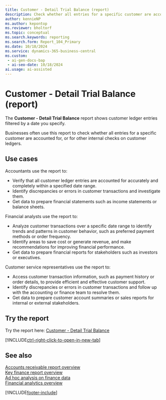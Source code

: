 ```yaml
---
title: Customer - Detail Trial Balance (report)
description: Check whether all entries for a specific customer are accounted for, or for other internal checks on customer ledgers.
author: kennieNP
ms.author: kepontop
ms.reviewer: bholtorf
ms.topic: conceptual
ms.search.keywords: reporting
ms.search.form: Report_104_Primary
ms.date: 10/18/2024
ms.service: dynamics-365-business-central
ms.custom:
 - ai-gen-docs-bap
 - ai-seo-date: 10/18/2024
ai.usage: ai-assisted
---
```


# Customer - Detail Trial Balance (report)

The **Customer - Detail Trial Balance** report shows customer ledger entries filtered by a date you specify.

Businesses often use this report to check whether all entries for a specific customer are accounted for, or for other internal checks on customer ledgers.

## Use cases

<!-- 
Prompt

Below is a report in an ERP system. Provide 3-4 use cases for different personas working with sales.
Format like this:    
  
As a <persona>, use the report to    
* use case 1  
* use case 2    

Do not capitalize the persona names. 

## Report name
Customer - Detail Trial Balance

### What the report does
The *Customer - Detail Trial Balance* report shows all the customer ledger entries within the specified date filter. 

### Use cases
This report is often used to check whether all entries for a specific customer are accounted for, or for other internal checks on customer ledgers.
This report is particularly useful for accountants and financial analysts to verify and reconcile customer transactions, ensuring that all entries are accounted for accurately.

Please include your data sources and URLs

-->

Accountants use the report to:

* Verify that all customer ledger entries are accounted for accurately and completely within a specified date range.
* Identify discrepancies or errors in customer transactions and investigate them.
* Get data to prepare financial statements such as income statements or balance sheets.

Financial analysts use the report to:

* Analyze customer transactions over a specific date range to identify trends and patterns in customer behavior, such as preferred payment methods or order frequency.
* Identify areas to save cost or generate revenue, and make recommendations for improving financial performance.
* Get data to prepare financial reports for stakeholders such as investors or executives.

Customer service representatives use the report to:

* Access customer transaction information, such as payment history or order details, to provide efficient and effective customer support.
* Identify discrepancies or errors in customer transactions and follow up with the accounting or finance team to resolve them.
* Get data to prepare customer account summaries or sales reports for internal or external stakeholders.

## Try the report

Try the report here: [Customer - Detail Trial Balance](https://businesscentral.dynamics.com?report=104)

[!INCLUDE[ctrl-right-click-to-open-in-new-tab](../includes/ctrl-right-click-to-open-in-new-tab.md)]

## See also

[Accounts receivable report overview](../receivables-reports.md)  
[Key finance report overview](../finance-reports.md)  
[Ad hoc analysis on finance data](../ad-hoc-analysis-finance.md)  
[Financial analytics overview](../bi.md)  

[!INCLUDE[footer-include](../includes/footer-banner.md)]
